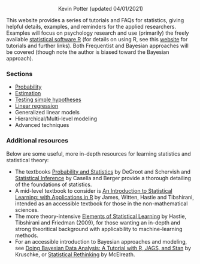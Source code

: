 <p align="center">
  Kevin Potter (updated 04/01/2021)
</p>

This website provides a series of tutorials and FAQs for statistics, giving helpful details, examples, and reminders for the applied researchers. Examples will focus on psychology research and use (primarily) the freely available [statistical software R](https://www.r-project.org/) (for details on using R, see this [website](https://rettopnivek.github.io/R_training/) for tutorials and further links). Both Frequentist and Bayesian approaches will be covered (though note the author is biased toward the Bayesian approach).

### Sections

* [Probability](docs/C01_P000_Probability.md)
* [Estimation](docs/C02_P000_Estimation.md)
* [Testing simple hypotheses](docs/C03_P000_Testing_hypothesess.md )
* [Linear regression](docs/C04_P000_Linear_regression.md)
* Generalized linear models
* Hierarchical/Multi-level modeling
* Advanced techniques

### Additional resources

Below are some useful, more in-depth resources for learning statistics and statistical theory:
* The textbooks [Probability and Statistics](https://www.pearson.com/us/higher-education/product/De-Groot-Probability-and-Statistics-4th-Edition/9780321500465.html) by DeGroot and Schervish and [Statistical Inference](https://www.books-by-isbn.com/0-534/0534243126-Statistical-Inference-George-Casella-Roger-L.-Berger-0-534-24312-6.html) by Casella and Berger provide a thorough detailing of the foundations of statistics.
* A mid-level textbook to consider is [An Introduction to Statistical Learning: with Applications in R](http://faculty.marshall.usc.edu/gareth-james/ISL/) by James, Witten, Hastie and Tibshirani, intended as an accessible textbook for those in the non-mathematical sciences.
* The more theory-intensive [Elements of Statistical Learning](https://web.stanford.edu/~hastie/ElemStatLearn/) by Hastie, Tibshirani and Friedman (2009), for those wanting an in-depth and strong theoritical background with applicability to machine-learning methods.
* For an accessible introduction to Bayesian approaches and modeling, see [Doing Bayesian Data Analysis: A Tutorial with R, JAGS, and Stan](http://doingbayesiandataanalysis.blogspot.com/) by Kruschke, or [Statistical Rethinking](https://xcelab.net/rm/statistical-rethinking/) by McElreath.
